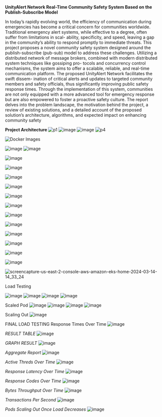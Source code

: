 **UnityAlert Network
Real-Time Community Safety System Based on the
Publish-Subscribe Model**


In today’s rapidly evolving world, the efficiency of
communication during emergencies has become a critical concern
for communities worldwide. Traditional emergency alert systems,
while effective to a degree, often suffer from limitations in scal-
ability, specificity, and speed, leaving a gap in the community’s
ability to respond promptly to immediate threats. This project
proposes a novel community safety system designed around the
publish-subscribe (pub-sub) model to address these challenges.
Utilizing a distributed network of message brokers, combined
with modern distributed system techniques like gossiping pro-
tocols and concurrency control mechanisms, the system aims to
offer a scalable, reliable, and real-time communication platform.
The proposed UnityAlert Network facilitates the swift dissem-
ination of critical alerts and updates to targeted community
members and safety officials, thus significantly improving public
safety response times. Through the implementation of this system,
communities are not only equipped with a more advanced tool for
emergency response but are also empowered to foster a proactive
safety culture. The report delves into the problem landscape,
the motivation behind the project, a review of existing solutions,
and a detailed account of the proposed solution’s architecture,
algorithms, and expected impact on enhancing community safety


**Project Architecture**
![p1](https://github.com/frankhsu0611/Unity-Alert/assets/37729999/5394fdae-c985-40cb-91c2-662a6d4649e1)
![image](https://github.com/frankhsu0611/Unity-Alert/assets/124208155/3889f7ff-8912-4851-a2a0-67d9f40ca77d)
![image](https://github.com/frankhsu0611/Unity-Alert/assets/124208155/c44a512f-216b-42dc-a296-6f44c9cd4c55)
![p4](https://github.com/frankhsu0611/Unity-Alert/assets/37729999/881205cc-d40b-4e93-acdb-63992b6a6b23)

![Docker Images](https://github.com/frankhsu0611/Unity-Alert/assets/37729999/1708fb7e-3a82-45a8-abdb-332a26869c38)

![image](https://github.com/frankhsu0611/Unity-Alert/assets/37729999/7a4172df-2372-4f8a-9e57-af14439a8a13)
![image](https://github.com/frankhsu0611/Unity-Alert/assets/124208155/faec0d46-509a-4070-bc63-d4264591f192)



![image](https://github.com/frankhsu0611/Unity-Alert/assets/37729999/18a09816-016a-4dac-97f1-3c61ca3a8990)

![image](https://github.com/frankhsu0611/Unity-Alert/assets/37729999/fda6be26-037e-4ca3-9bdb-362503e2904c)


![image](https://github.com/frankhsu0611/Unity-Alert/assets/37729999/f54ffdbc-0dc6-4bb5-a2e8-3b54c41692c7)

![image](https://github.com/frankhsu0611/Unity-Alert/assets/37729999/121d5781-67cd-442b-93a1-fe1fe4eb5eb8)

![image](https://github.com/frankhsu0611/Unity-Alert/assets/37729999/3b01af43-eb0e-43d6-9711-5efb844b55d4)

![image](https://github.com/frankhsu0611/Unity-Alert/assets/37729999/3612fc15-4aaa-4a05-bbe9-af20c9710e5a)

![image](https://github.com/frankhsu0611/Unity-Alert/assets/37729999/809506d2-b773-497b-8c74-8af1c178c324)


![image](https://github.com/frankhsu0611/Unity-Alert/assets/37729999/db6559da-c361-415f-a2da-c6c1e14a9584)

![image](https://github.com/frankhsu0611/Unity-Alert/assets/37729999/44d739ca-eb2f-439c-a364-612748f5e6f9)

![image](https://github.com/frankhsu0611/Unity-Alert/assets/37729999/a1e6d329-f91a-4523-a7bf-fe20e041cd6e)

![image](https://github.com/frankhsu0611/Unity-Alert/assets/37729999/ede32bef-f52a-4fc5-9b49-8965add07cf5)

![image](https://github.com/frankhsu0611/Unity-Alert/assets/37729999/aab28944-2a2b-45c9-8f33-a12f51e5bfe5)


![screencapture-us-east-2-console-aws-amazon-eks-home-2024-03-14-14_33_24](https://github.com/frankhsu0611/Unity-Alert/assets/37729999/8ee6af47-2e85-46d1-8694-745076445abd)



Load Testing

![image](https://github.com/frankhsu0611/Unity-Alert/assets/37729999/89572856-e8a9-41f7-b0a1-6e30b1c88135)
![image](https://github.com/frankhsu0611/Unity-Alert/assets/37729999/814c224a-f475-422f-ac81-fd4e63be9f73)
![image](https://github.com/frankhsu0611/Unity-Alert/assets/37729999/53eb3c0a-2981-49be-9f20-bbb137b4ca59)
![image](https://github.com/frankhsu0611/Unity-Alert/assets/37729999/568488b9-3876-4ef1-9d22-43f5b4a028ba)


Scaled Pod
![image](https://github.com/frankhsu0611/Unity-Alert/assets/37729999/030c8459-4480-4233-ac8e-7f5de2fd6858)
![image](https://github.com/frankhsu0611/Unity-Alert/assets/37729999/e5bd0926-64c5-452b-a0ba-18173fa78b8a)
![image](https://github.com/frankhsu0611/Unity-Alert/assets/37729999/667186f4-ab14-4124-b8b5-7b071668a77b)
![image](https://github.com/frankhsu0611/Unity-Alert/assets/37729999/50fbda1e-0898-4b41-8938-0ccdee9f9885)

Scaling Out
![image](https://github.com/frankhsu0611/Unity-Alert/assets/37729999/dd966c8a-9a2e-4c4e-ba2d-cba31316f818)

FINAL LOAD TESTING
Response Times Over Time
![image](https://github.com/frankhsu0611/Unity-Alert/assets/37729999/12bddc55-0fc2-46dd-be91-3153e6db991f)

*RESULT TABLE*
![image](https://github.com/frankhsu0611/Unity-Alert/assets/37729999/a18bffac-b806-46eb-a6a3-a38a7355790c)

*GRAPH RESULT*
![image](https://github.com/frankhsu0611/Unity-Alert/assets/37729999/cc29dd73-4f4c-42e7-8494-dac4e50bdc86)

*Aggregate Report*
![image](https://github.com/frankhsu0611/Unity-Alert/assets/37729999/07a660e7-e5b8-421a-ac5e-f6049a7f983d)

*Active Threds Over Time*
![image](https://github.com/frankhsu0611/Unity-Alert/assets/37729999/8d7cdda7-1aa1-4278-b1a3-bebb6cca9eb7)

*Response Latency Over Time*
![image](https://github.com/frankhsu0611/Unity-Alert/assets/37729999/86d77a33-0f73-49ad-b555-864c83cb6698)

*Response Codes Over Time*
![image](https://github.com/frankhsu0611/Unity-Alert/assets/37729999/b48dfa00-1113-46e1-93b7-a618a2ebfafc)

*Bytes Throughput Over Time*
![image](https://github.com/frankhsu0611/Unity-Alert/assets/37729999/e2b43ae9-7453-4038-86b8-d5e56e4eb9f5)

*Transactions Per Second*
![image](https://github.com/frankhsu0611/Unity-Alert/assets/37729999/8e1cbc72-2d1f-425f-b93e-8d3d60156228)

*Pods Scaling Out Once Load Decreases*
![image](https://github.com/frankhsu0611/Unity-Alert/assets/37729999/09e73389-8299-4535-a524-927f2f912661)
